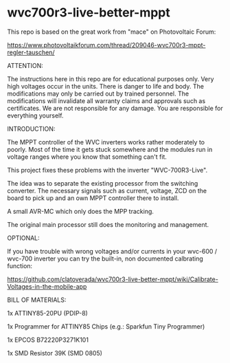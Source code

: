 # wvc700r3-live-better-mppt

This repo is based on the great work from "mace" on Photovoltaic Forum:

https://www.photovoltaikforum.com/thread/209046-wvc700r3-mppt-regler-tauschen/

ATTENTION:

The instructions here in this repo are for educational purposes only. Very high voltages occur in the units. There is danger to life and body. The modifications may only be carried out by trained personnel. The modifications will invalidate all warranty claims and approvals such as certificates. We are not responsible for any damage. You are responsible for everything yourself.

INTRODUCTION:

The MPPT controller of the WVC inverters works rather moderately to poorly. Most of the time it gets stuck somewhere and the modules run in voltage ranges where you know that something can't fit. 

This project fixes these problems with the inverter "WVC-700R3-Live".

The idea was to separate the existing processor from the switching converter. The necessary signals such as current, voltage, ZCD on the board to pick up and an own MPPT controller there to install. 

A small AVR-MC which only does the MPP tracking. 

The original main processor still does the monitoring and management.

OPTIONAL:

If you have trouble with wrong voltages and/or currents in your wvc-600 / wvc-700 inverter you can try the built-in, non documented calbrating function:

https://github.com/clatoverada/wvc700r3-live-better-mppt/wiki/Calibrate-Voltages-in-the-mobile-app

BILL OF MATERIALS:

1x ATTINY85-20PU (PDIP-8)

1x Programmer for ATTINY85 Chips (e.g.: Sparkfun Tiny Programmer)

1x EPCOS B72220P3271K101

1x SMD Resistor 39K (SMD 0805) 

